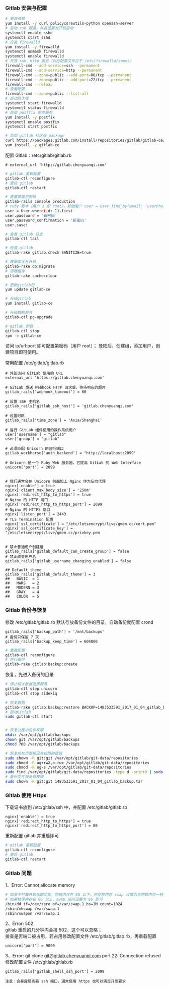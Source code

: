 
### Gitlab 安装与配置
```bash
# 安装依赖
yum install -y curl policycoreutils-python openssh-server
# 启动 ssh 服务，并且设置为开机启动
systemctl enable sshd
systemctl start sshd
# 安装 firewalld
yum install -y firewalld
systemctl unmask firewalld
systemctl enable firewalld
# 开放 ssh、http 服务（对应配置文件位于 /etc/firewalld/zones）
firewall-cmd --add-service=ssh --permanent
firewall-cmd --add-service=http --permanent
firewall-cmd --zone=public --add-port=80/tcp --permanent
firewall-cmd --zone=public --add-port=22/tcp --permanent
firewall-cmd --reload
# 查看配置
firewall-cmd --zone=public --list-all
# 启动防火墙
systemctl start firewalld
systemctl status firewalld
# 启用 postfix 邮件服务
yum install -y postfix
systemctl enable postfix
systemctl start postfix

# 添加 gitlab 社区版 package
curl https://packages.gitlab.com/install/repositories/gitlab/gitlab-ce/script.rpm.sh | sudo bash
yum install -y gitlab-ce
```

配置 Gitlab：/etc/gitlab/gitlab.rb
```
# external_url 'http://gitlab.chenyuanqi.com'
```

```bash
# gitlab 重新配置
gitlab-ctl reconfigure
# 重启 gitlab
gitlab-ctl restart

# 重置管理员密码
gitlab-rails console production
# ruby 脚本（用户 1 即 root），其他用户 user = User.find_by(email: 'user@host')
user = User.where(id: 1).first
user.password = '新密码'
user.password_confirmation = '新密码'　
user.save!

# 查看 gitlab 日志
gitlab-ctl tail

# 检查 gitlab
gitlab-rake gitlab:check SANITIZE=true

# 数据库关系升级
gitlab-rake db:migrate
# 清理缓存
gitlab-rake cache:clear

# 更新gitlab包
yum update gitlab-ce

# 升级gitlab
yum install gitlab-ce

# 升级数据命令
gitlab-ctl pg-upgrade

# gitlab 卸载
gitlab-ctl stop
rpm -e gitlab-ce
```

访问 ip/url:port 即可配置第密码（用户 root）；
登陆后，创建组，添加用户，创建项目即可使用。

常用配置 /etc/gitlab/gitlab.rb
```
# 外部访问 GitLab 使用的 URL
external_url 'https://gitlab.chenyuanqi.com'
 
# GitLab 发送 Webhook HTTP 请求后，等待响应的超时
gitlab_rails['webhook_timeout'] = 60
 
# 设置 SSH 主机名
gitlab_rails['gitlab_ssh_host'] = 'gitlab.chenyuanqi.com'
 
# 设置时区
gitlab_rails['time_zone'] = 'Asia/Shanghai'
 
# 运行 GitLab 组件使用的操作系统用户
user['username'] = "gitlab"
user['group'] = "gitlab"
 
# 必须匹配 Unicorn 的监听端口
gitlab_workhorse['auth_backend'] = "http://localhost:2099"
 
# Unicorn 是一个 Ruby Web 服务器，它提高 GitLab 的 Web Interface
unicorn['port'] = 2099
 
 
# 我们通常会在 Unicorn 前面加上 Nginx 作为反向代理
nginx['enable'] = true
nginx['client_max_body_size'] = '250m'
nginx['redirect_http_to_https'] = true
# Nginx 的 HTTP 端口
nginx['redirect_http_to_https_port'] = 2099
# Nginx 的 HTTPS 端口
nginx['listen_port'] = 2443
# TLS Termination 配置
nginx['ssl_certificate'] = "/etc/letsencrypt/live/gmem.cc/cert.pem"
nginx['ssl_certificate_key'] = "/etc/letsencrypt/live/gmem.cc/privkey.pem
 
 
# 禁止普通用户创建组
gitlab_rails['gitlab_default_can_create_group'] = false
# 禁止改变用户名
gitlab_rails['gitlab_username_changing_enabled'] = false

## Default theme
gitlab_rails['gitlab_default_theme'] = 3
##   BASIC  = 1
##   MARS   = 2
##   MODERN = 3
##   GRAY   = 4
##   COLOR  = 5
```


### Gitlab 备份与恢复
修改 /etc/gitlab/gitlab.rb 默认存放备份文件的目录，自动备份就配置 crond
```
gitlab_rails['backup_path'] = '/mnt/backups' 
# 备份只保留 7 天
gitlab_rails['backup_keep_time'] = 604800   
```
```bash
# 重载配置
gitlab-ctl reconfigure 
# 执行备份
gitlab-rake gitlab:backup:create
```

恢复，先进入备份的目录
```bash
# 停止相关数据连接服务
gitlab-ctl stop unicorn
gitlab-ctl stop sidekiq

# 恢复数据
gitlab-rake gitlab:backup:restore BACKUP=1483533591_2017_01_04_gitlab_backup.tar
# 启动Gitlab
sudo gitlab-ctl start  


# 恢复过程中没有权限
mkdir /var/opt/gitlab/backups
chown git /var/opt/gitlab/backups
chmod 700 /var/opt/gitlab/backups

# 恢复成功页面报没有权限的错误
sudo chown -R git:git /var/opt/gitlab/git-data/repositories
sudo chmod -R ug+rwX,o-rwx /var/opt/gitlab/git-data/repositories
sudo chmod -R ug-s /var/opt/gitlab/git-data/repositories
sudo find /var/opt/gitlab/git-data/repositories -type d -print0 | sudo xargs -0 chmod g+s
# 备份文件报没有权限
sudo chown -R git:git 1483533591_2017_01_04_gitlab_backup.tar
```

### Gitlab 使用 Https
下载证书放到 /etc/gitlab/ssh 中，并配置 /etc/gitlab/gitlab.rb
```
nginx['enable'] = true
nginx['redirect_http_to_https'] = true
nginx['redirect_http_to_https_port'] = 80
```
重新配置 gitlab 并重启即可
```bash
# gitlab 重新配置
gitlab-ctl reconfigure
# 重启 gitlab
gitlab-ctl restart
```

### Gitlab 问题
1、Error: Cannot allocate memory  
```bash
# 如果不打算开启休眠功能，物理内存在 8G 以下，则交换内存 swap 设置为与物理内存一样大
# 如果物理内存在 8G 以上，swap 空间设置为 8G 即可
/bin/dd if=/dev/zero of=/var/swap.1 bs=1M count=1024
/sbin/mkswap /var/swap.1
/sbin/swapon /var/swap.1
```

2、Error: 502  
gitlab 重启的几分钟内会报 502，这个可以忽略；  
排查是否端口被占用，若占用修改配置文件 /etc/gitlab/gitlab.rb，再重载配置
```
unicorn['port'] = 9090
```

3、Error: git clone git@gitlab.chenyuanqi.com port 22: Connection refused  
修改配置文件 /etc/gitlab/gitlab.rb  
```
gitlab_rails['gitlab_shell_ssh_port'] = 2099
```
`注意：会暴露服务器 ssh 端口，通常使用 https 也可以满足开发要求`
